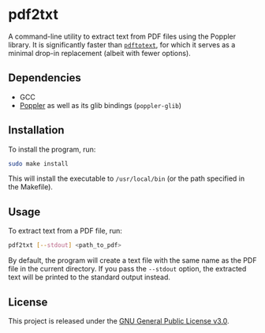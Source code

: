 # pdf2txt

A command-line utility to extract text from PDF files using the Poppler library. It is significantly faster than [`pdftotext`](https://github.com/jalan/pdftotext), for which it serves as a minimal drop-in replacement (albeit with fewer options).

## Dependencies

- GCC
- [Poppler](https://poppler.freedesktop.org/) as well as its glib bindings (`poppler-glib`)

## Installation

To install the program, run:

```bash
sudo make install
```

This will install the executable to `/usr/local/bin` (or the path specified in the Makefile).

## Usage

To extract text from a PDF file, run:

```bash
pdf2txt [--stdout] <path_to_pdf>
```

By default, the program will create a text file with the same name as the PDF file in the current directory. If you pass the `--stdout` option, the extracted text will be printed to the standard output instead.

## License

This project is released under the [GNU General Public License v3.0](LICENSE).
